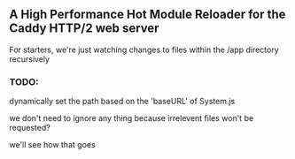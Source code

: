 ## A High Performance Hot Module Reloader for the Caddy HTTP/2 web server

For starters, we're just watching changes to files within the /app directory recursively

### TODO:
dynamically set the path based on the 'baseURL' of System.js

we don't need to ignore any thing because irrelevent files won't be requested?

we'll see how that goes
